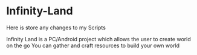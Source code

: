 # Infinity-Land
Here is store any changes to my Scripts

Infinity Land is a PC/Android project which allows the user to create world on the go
You can gather and craft resources to build your own world

